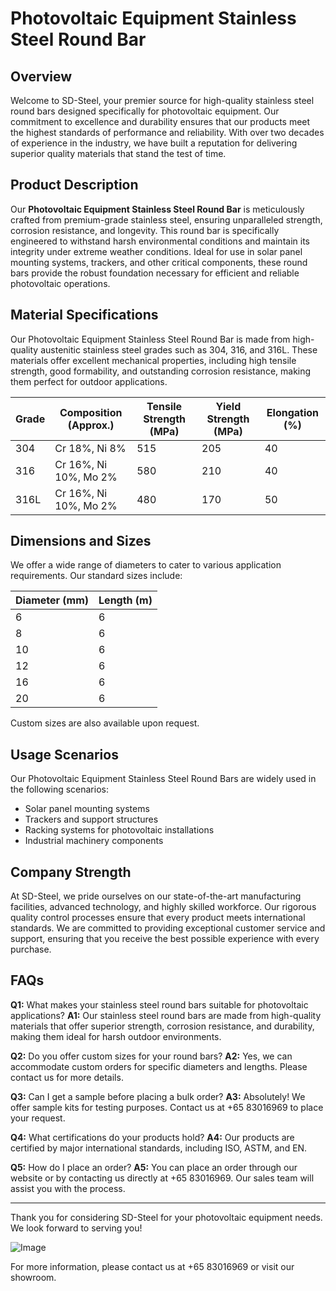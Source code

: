 # Photovoltaic Equipment Stainless Steel Round Bar

## Overview
Welcome to SD-Steel, your premier source for high-quality stainless steel round bars designed specifically for photovoltaic equipment. Our commitment to excellence and durability ensures that our products meet the highest standards of performance and reliability. With over two decades of experience in the industry, we have built a reputation for delivering superior quality materials that stand the test of time.

## Product Description
Our **Photovoltaic Equipment Stainless Steel Round Bar** is meticulously crafted from premium-grade stainless steel, ensuring unparalleled strength, corrosion resistance, and longevity. This round bar is specifically engineered to withstand harsh environmental conditions and maintain its integrity under extreme weather conditions. Ideal for use in solar panel mounting systems, trackers, and other critical components, these round bars provide the robust foundation necessary for efficient and reliable photovoltaic operations.

## Material Specifications
Our Photovoltaic Equipment Stainless Steel Round Bar is made from high-quality austenitic stainless steel grades such as 304, 316, and 316L. These materials offer excellent mechanical properties, including high tensile strength, good formability, and outstanding corrosion resistance, making them perfect for outdoor applications.

| Grade | Composition (Approx.) | Tensile Strength (MPa) | Yield Strength (MPa) | Elongation (%) |
|-------|-----------------------|------------------------|----------------------|---------------|
| 304   | Cr 18%, Ni 8%         | 515                    | 205                  | 40            |
| 316   | Cr 16%, Ni 10%, Mo 2% | 580                    | 210                  | 40            |
| 316L  | Cr 16%, Ni 10%, Mo 2% | 480                    | 170                  | 50            |

## Dimensions and Sizes
We offer a wide range of diameters to cater to various application requirements. Our standard sizes include:

| Diameter (mm) | Length (m) |
|---------------|------------|
| 6             | 6          |
| 8             | 6          |
| 10            | 6          |
| 12            | 6          |
| 16            | 6          |
| 20            | 6          |

Custom sizes are also available upon request.

## Usage Scenarios
Our Photovoltaic Equipment Stainless Steel Round Bars are widely used in the following scenarios:

- Solar panel mounting systems
- Trackers and support structures
- Racking systems for photovoltaic installations
- Industrial machinery components

## Company Strength
At SD-Steel, we pride ourselves on our state-of-the-art manufacturing facilities, advanced technology, and highly skilled workforce. Our rigorous quality control processes ensure that every product meets international standards. We are committed to providing exceptional customer service and support, ensuring that you receive the best possible experience with every purchase.

## FAQs
**Q1:** What makes your stainless steel round bars suitable for photovoltaic applications?
**A1:** Our stainless steel round bars are made from high-quality materials that offer superior strength, corrosion resistance, and durability, making them ideal for harsh outdoor environments.

**Q2:** Do you offer custom sizes for your round bars?
**A2:** Yes, we can accommodate custom orders for specific diameters and lengths. Please contact us for more details.

**Q3:** Can I get a sample before placing a bulk order?
**A3:** Absolutely! We offer sample kits for testing purposes. Contact us at +65 83016969 to place your request.

**Q4:** What certifications do your products hold?
**A4:** Our products are certified by major international standards, including ISO, ASTM, and EN.

**Q5:** How do I place an order?
**A5:** You can place an order through our website or by contacting us directly at +65 83016969. Our sales team will assist you with the process.

---

Thank you for considering SD-Steel for your photovoltaic equipment needs. We look forward to serving you!

![Image](https://github.com/user-attachments/assets/2567258e-e124-4816-932d-1809bd27ef0b)

For more information, please contact us at +65 83016969 or visit our showroom.